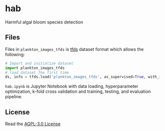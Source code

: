 # hab
 
Harmful algal bloom species detection

## Files
Files in `plankton_images_tfds` is [tfds](https://www.tensorflow.org/datasets/api_docs/python/tfds) dataset format which allows the following:

```python
# Import and initialize dataset
import plankton_images_tfds
# load dataset the first time
ds, info = tfds.load('plankton_images_tfds', as_supervised=True, with_info=True)
```

`hab.ipynb` is Jupyter Notebook with data loading, hyperparameter optimization, k-fold cross validation and training, testing, and evaluation pipeline.

## License

Read the [AGPL-3.0 License](https://github.com/BlazerYoo/hab/blob/main/LICENSE)